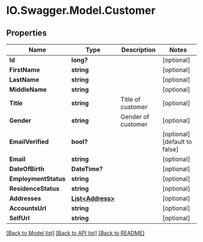 # IO.Swagger.Model.Customer
## Properties

Name | Type | Description | Notes
------------ | ------------- | ------------- | -------------
**Id** | **long?** |  | [optional] 
**FirstName** | **string** |  | [optional] 
**LastName** | **string** |  | [optional] 
**MiddleName** | **string** |  | [optional] 
**Title** | **string** | Title of customer | [optional] 
**Gender** | **string** | Gender of customer | [optional] 
**EmailVerified** | **bool?** |  | [optional] [default to false]
**Email** | **string** |  | [optional] 
**DateOfBirth** | **DateTime?** |  | [optional] 
**EmploymentStatus** | **string** |  | [optional] 
**ResidenceStatus** | **string** |  | [optional] 
**Addresses** | [**List&lt;Address&gt;**](Address.md) |  | [optional] 
**AccountsUrl** | **string** |  | [optional] 
**SelfUrl** | **string** |  | [optional] 

[[Back to Model list]](../README.md#documentation-for-models) [[Back to API list]](../README.md#documentation-for-api-endpoints) [[Back to README]](../README.md)

